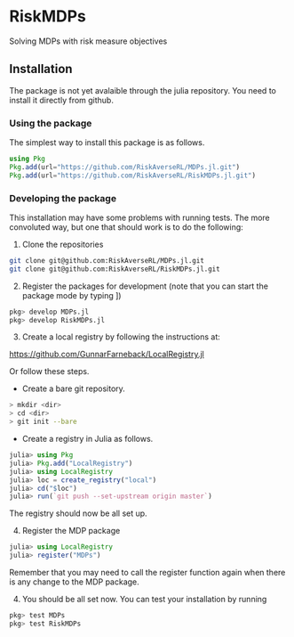# RiskMDPs

Solving MDPs with risk measure objectives

## Installation

The package is not yet avalaible through the julia repository. You need to install it directly from github.

### Using the package

The simplest way to install this package is as follows.  
```julia
using Pkg
Pkg.add(url="https://github.com/RiskAverseRL/MDPs.jl.git")
Pkg.add(url="https://github.com/RiskAverseRL/RiskMDPs.jl.git")
```

### Developing the package

This installation may have some problems with running tests. The more convoluted way, but one that should work is to do the following:

1. Clone the repositories

```bash
git clone git@github.com:RiskAverseRL/MDPs.jl.git
git clone git@github.com:RiskAverseRL/RiskMDPs.jl.git
```

2. Register the packages for development (note that you can start the package mode by typing ])

```julia
pkg> develop MDPs.jl
pkg> develop RiskMDPs.jl
```

3. Create a local registry by following the instructions at: 

<https://github.com/GunnarFarneback/LocalRegistry.jl>

Or follow these steps.

- Create a bare git repository.
```bash
> mkdir <dir>
> cd <dir>
> git init --bare
```

- Create a registry in Julia as follows.

```julia
julia> using Pkg
julia> Pkg.add("LocalRegistry")
julia> using LocalRegistry
julia> loc = create_registry("local")
julia> cd("$loc")
julia> run(`git push --set-upstream origin master`)
```

The registry should now be all set up.

4. Register the MDP package

```julia
julia> using LocalRegistry
julia> register("MDPs")
```

Remember that you may need to call the register function again when there is any change to the MDP package.

4. You should be all set now. You can test your installation by running

```julia
pkg> test MDPs
pkg> test RiskMDPs
```
